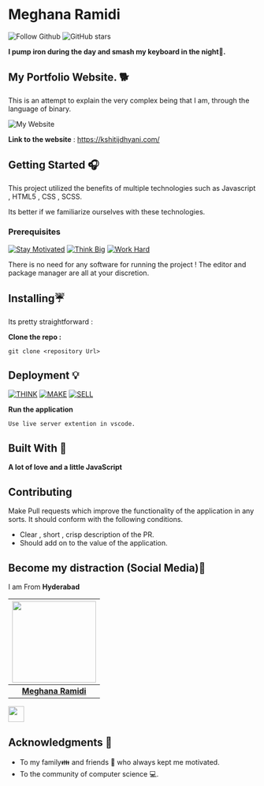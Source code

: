 # Meghana Ramidi  

![Follow Github](https://img.shields.io/github/followers/ramidimeghanareddy?color=%2317202A&label=Follow%20ramidimeghanareddy&logo=github&style=for-the-badge)  ![GitHub stars](https://img.shields.io/github/stars/ramidimeghanareddy/Github_readme_template?color=%2317202A&label=STARS%20%F0%9F%8C%9F&logo=github&style=for-the-badge) 

**I pump iron during the day and smash my keyboard in the night🐙.** 

## My Portfolio Website. 🐕

This is an attempt to explain the very complex being that I am, through the language of binary. 

![My Website](/Myportfolio.png)

**Link to the website** : https://kshitijdhyani.com/

## Getting Started 🎧

This project utilized the benefits of multiple technologies such as Javascript , HTML5 , CSS , SCSS.

Its better if we familiarize ourselves with these technologies. 

### Prerequisites
[![Stay Motivated](https://img.shields.io/badge/Stay-Motivated-teal.svg?style=for-the-badge)](https://www.instagram.com//) [![Think Big](https://img.shields.io/badge/Think-Big-orange.svg?style=for-the-badge)](https://www.linkedin.com/in/meghanareddy49341/) [![Work Hard](https://img.shields.io/badge/Work-Hard-blue.svg?style=for-the-badge)](https://github.com/ramidimeghanareddy)

There is no need for any software for running the project ! The editor and package manager are all at your discretion. 

## Installing☔

Its pretty straightforward :

**Clone the repo :** 
```
git clone <repository Url>
```

## Deployment 💡
[![THINK](https://img.shields.io/badge/Stay-Motivated-teal.svg?style=for-the-badge)](https://github.com/ramidimeghanareddy/Mess_It_Up) [![MAKE](https://img.shields.io/badge/Think-Big-orange.svg?style=for-the-badge)](https://www.linkedin.com/in/meghanareddy49341/) [![SELL](https://img.shields.io/badge/Work-Hard-blue.svg?style=for-the-badge)](https://github.com/ramidimeghanareddy)

**Run the application** 
```
Use live server extention in vscode.
```

## Built With 🎯
**A lot of love and a little JavaScript**

## Contributing 

Make Pull requests which improve the functionality of the application in any sorts. It should conform with the following conditions. 
* Clear , short , crisp description of the PR. 
* Should add on to the value of the application.

## Become my distraction (Social Media)🏅
I am From **Hyderabad**


|                                                                                     <a href="https://github.com/ramidimeghanareddy"><img src="https://i.ibb.co/JCdtj0v/Whats-App-Image-2020-05-18-at-9-41-11-PM.jpg" width=170px height=165px /></a>                                                                                         |
| :------------------------------------------------------------------------------------------------------------------------------------------------------------------------------------------------------------------------------------------------------------------------------------------------------------------------------------------: |
|                                                                                                                                        **[Meghana Ramidi](https://avatars.githubusercontent.com/u/129314031?s=400&u=686aaf7e980dc642e80fe21848b09dde828e9e5f&v=4)**                                                                                                                                        |
 <a href="www.linkedin.com/in/meghanareddy49341/"><img src="https://raw.githubusercontent.com/vinitshahdeo/Water-Monitoring-System/master/assets/linkedin.png" width="32px" height="32px"></a> 

## Acknowledgments 💖

* To my family👪  and friends 👫 who always kept me motivated.
* To the community of computer science 💻.

